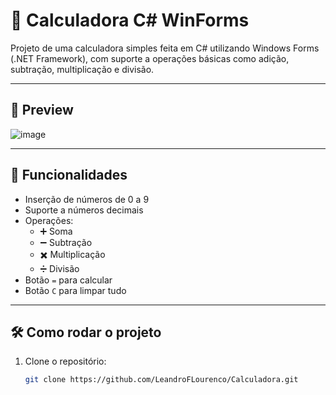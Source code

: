 # 🧮 Calculadora C# WinForms

Projeto de uma calculadora simples feita em C# utilizando Windows Forms (.NET Framework), com suporte a operações básicas como adição, subtração, multiplicação e divisão.

---

## 📸 Preview


![image](https://github.com/user-attachments/assets/4e6765fe-c21f-43e2-97b4-90f77cbbe91f)

---

## 🚀 Funcionalidades

- Inserção de números de 0 a 9
- Suporte a números decimais
- Operações:
  - ➕ Soma
  - ➖ Subtração
  - ✖️ Multiplicação
  - ➗ Divisão
- Botão `=` para calcular
- Botão `C` para limpar tudo

---

## 🛠️ Como rodar o projeto

1. Clone o repositório:

   ```bash
   git clone https://github.com/LeandroFLourenco/Calculadora.git
